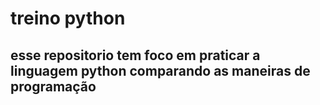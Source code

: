 # treino python

## esse repositorio tem foco em praticar a linguagem python comparando as maneiras de programação 
